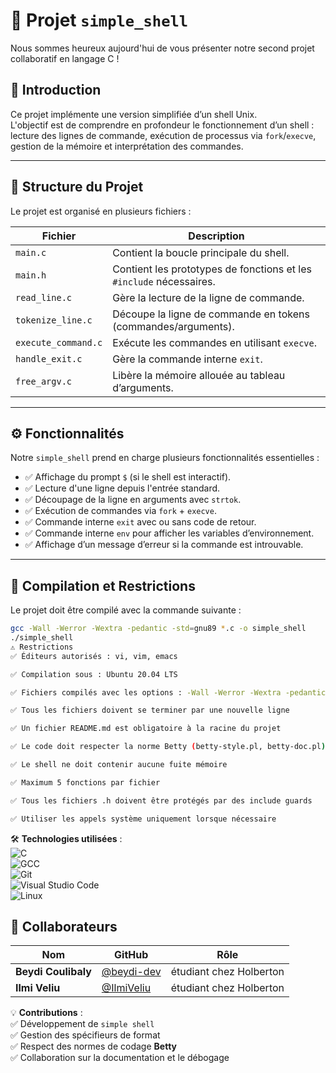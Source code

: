 # 📌 Projet `simple_shell`

Nous sommes heureux aujourd'hui de vous présenter notre second projet collaboratif en langage C !

## 📖 Introduction  
Ce projet implémente une version simplifiée d’un shell Unix.  
L'objectif est de comprendre en profondeur le fonctionnement d’un shell : lecture des lignes de commande, exécution de processus via `fork`/`execve`, gestion de la mémoire et interprétation des commandes.

---

## 📂 Structure du Projet  
Le projet est organisé en plusieurs fichiers :  

| **Fichier**           | **Description** |
|------------------------|------------------------------------------------|
| `main.c`              | Contient la boucle principale du shell. |
| `main.h`              | Contient les prototypes de fonctions et les `#include` nécessaires. |
| `read_line.c`         | Gère la lecture de la ligne de commande. |
| `tokenize_line.c`     | Découpe la ligne de commande en tokens (commandes/arguments). |
| `execute_command.c`   | Exécute les commandes en utilisant `execve`. |
| `handle_exit.c`       | Gère la commande interne `exit`. |
| `free_argv.c`         | Libère la mémoire allouée au tableau d’arguments. |

---

## ⚙️ Fonctionnalités  
Notre `simple_shell` prend en charge plusieurs fonctionnalités essentielles :

- ✅ Affichage du prompt `$` (si le shell est interactif).  
- ✅ Lecture d'une ligne depuis l'entrée standard.  
- ✅ Découpage de la ligne en arguments avec `strtok`.  
- ✅ Exécution de commandes via `fork` + `execve`.  
- ✅ Commande interne `exit` avec ou sans code de retour.  
- ✅ Commande interne `env` pour afficher les variables d’environnement.  
- ✅ Affichage d’un message d’erreur si la commande est introuvable.  

---

## 🚀 Compilation et Restrictions  
Le projet doit être compilé avec la commande suivante :  
```bash
gcc -Wall -Werror -Wextra -pedantic -std=gnu89 *.c -o simple_shell
./simple_shell
⚠️ Restrictions
✅ Éditeurs autorisés : vi, vim, emacs

✅ Compilation sous : Ubuntu 20.04 LTS

✅ Fichiers compilés avec les options : -Wall -Werror -Wextra -pedantic -std=gnu89

✅ Tous les fichiers doivent se terminer par une nouvelle ligne

✅ Un fichier README.md est obligatoire à la racine du projet

✅ Le code doit respecter la norme Betty (betty-style.pl, betty-doc.pl)

✅ Le shell ne doit contenir aucune fuite mémoire

✅ Maximum 5 fonctions par fichier

✅ Tous les fichiers .h doivent être protégés par des include guards

✅ Utiliser les appels système uniquement lorsque nécessaire
```
🛠 **Technologies utilisées** :  
![C](https://img.shields.io/badge/C-00599C?style=for-the-badge&logo=c&logoColor=white)  
![GCC](https://img.shields.io/badge/GCC-4A4A4A?style=for-the-badge&logo=gnu&logoColor=white)  
![Git](https://img.shields.io/badge/GIT-F05032?style=for-the-badge&logo=git&logoColor=white)  
![Visual Studio Code](https://img.shields.io/badge/VS_Code-007ACC?style=for-the-badge&logo=visual-studio-code&logoColor=white)  
![Linux](https://img.shields.io/badge/Linux-FCC624?style=for-the-badge&logo=linux&logoColor=black)  

## 🤝 Collaborateurs  

| Nom           | GitHub                 | Rôle |
|--------------|-----------------------|------|
| **Beydi Coulibaly** | [@beydi-dev](https://github.com/Beydi-dev) | étudiant chez Holberton|
| **Ilmi Veliu**  | [@IlmiVeliu](https://github.com/ilmi-veliu)| étudiant chez Holberton|

💡 **Contributions** :  
✅ Développement de `simple shell`  
✅ Gestion des spécifieurs de format  
✅ Respect des normes de codage **Betty**  
✅ Collaboration sur la documentation et le débogage 
